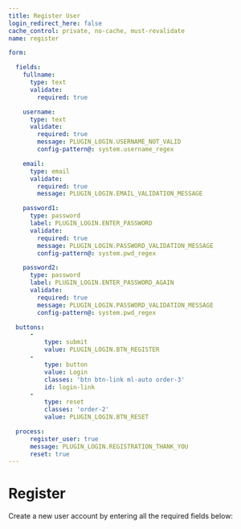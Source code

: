 ```yaml
---
title: Register User
login_redirect_here: false
cache_control: private, no-cache, must-revalidate
name: register

form:

  fields:
    fullname:
      type: text
      validate:
        required: true

    username:
      type: text
      validate:
        required: true
        message: PLUGIN_LOGIN.USERNAME_NOT_VALID
        config-pattern@: system.username_regex

    email:
      type: email
      validate:
        required: true
        message: PLUGIN_LOGIN.EMAIL_VALIDATION_MESSAGE

    password1:
      type: password
      label: PLUGIN_LOGIN.ENTER_PASSWORD
      validate:
        required: true
        message: PLUGIN_LOGIN.PASSWORD_VALIDATION_MESSAGE
        config-pattern@: system.pwd_regex

    password2:
      type: password
      label: PLUGIN_LOGIN.ENTER_PASSWORD_AGAIN
      validate:
        required: true
        message: PLUGIN_LOGIN.PASSWORD_VALIDATION_MESSAGE
        config-pattern@: system.pwd_regex

  buttons:
      -
          type: submit
          value: PLUGIN_LOGIN.BTN_REGISTER
      -
          type: button
          value: Login
          classes: 'btn btn-link ml-auto order-3'
          id: login-link
      -
          type: reset
          classes: 'order-2'
          value: PLUGIN_LOGIN.BTN_RESET

  process:
      register_user: true
      message: PLUGIN_LOGIN.REGISTRATION_THANK_YOU
      reset: true
---
```


# Register

Create a new user account by entering all the required fields below:
